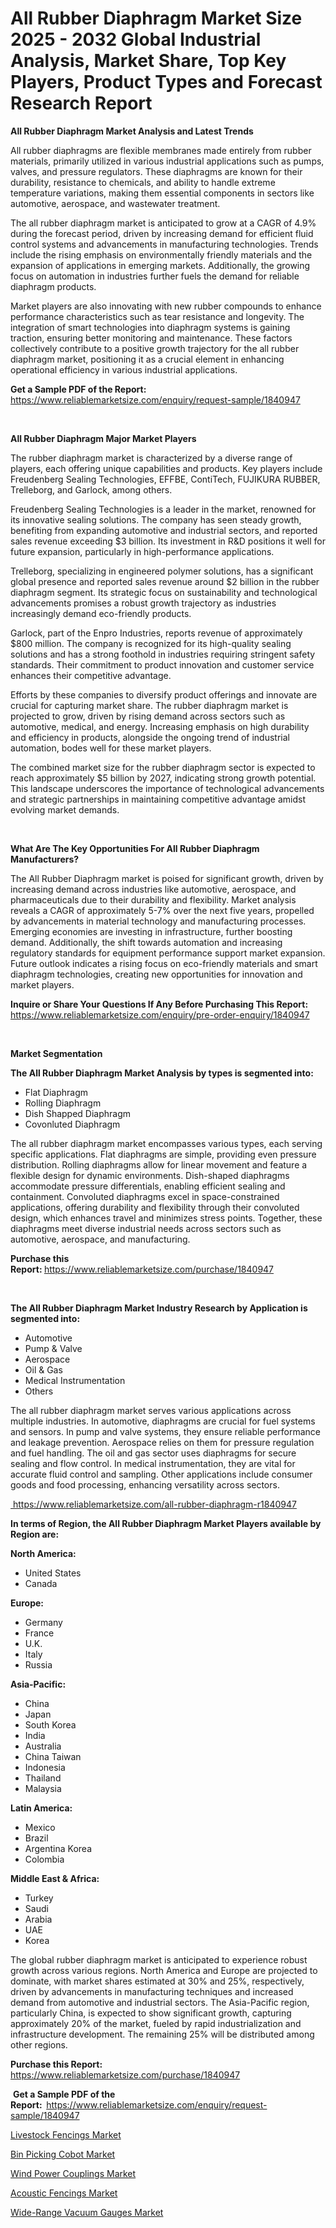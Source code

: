 <p><h1>All Rubber Diaphragm Market Size 2025 - 2032 Global Industrial Analysis, Market Share, Top Key Players, Product Types and Forecast Research Report</h1></p><p><strong>All Rubber Diaphragm Market Analysis and Latest Trends</strong></p>
<p><p>All rubber diaphragms are flexible membranes made entirely from rubber materials, primarily utilized in various industrial applications such as pumps, valves, and pressure regulators. These diaphragms are known for their durability, resistance to chemicals, and ability to handle extreme temperature variations, making them essential components in sectors like automotive, aerospace, and wastewater treatment.</p><p>The all rubber diaphragm market is anticipated to grow at a CAGR of 4.9% during the forecast period, driven by increasing demand for efficient fluid control systems and advancements in manufacturing technologies. Trends include the rising emphasis on environmentally friendly materials and the expansion of applications in emerging markets. Additionally, the growing focus on automation in industries further fuels the demand for reliable diaphragm products.</p><p>Market players are also innovating with new rubber compounds to enhance performance characteristics such as tear resistance and longevity. The integration of smart technologies into diaphragm systems is gaining traction, ensuring better monitoring and maintenance. These factors collectively contribute to a positive growth trajectory for the all rubber diaphragm market, positioning it as a crucial element in enhancing operational efficiency in various industrial applications.</p></p>
<p><strong>Get a Sample PDF of the Report:&nbsp;</strong> <a href="https://www.reliablemarketsize.com/enquiry/request-sample/1840947?utm_campaign=2795&utm_medium=2&utm_source=Github&utm_content=ia&utm_term=03042025&utm_id=all-rubber-diaphragm">https://www.reliablemarketsize.com/enquiry/request-sample/1840947</a></p>
<p>&nbsp;</p>
<p><strong>All Rubber Diaphragm Major Market Players</strong></p>
<p><p>The rubber diaphragm market is characterized by a diverse range of players, each offering unique capabilities and products. Key players include Freudenberg Sealing Technologies, EFFBE, ContiTech, FUJIKURA RUBBER, Trelleborg, and Garlock, among others.</p><p>Freudenberg Sealing Technologies is a leader in the market, renowned for its innovative sealing solutions. The company has seen steady growth, benefiting from expanding automotive and industrial sectors, and reported sales revenue exceeding $3 billion. Its investment in R&D positions it well for future expansion, particularly in high-performance applications.</p><p>Trelleborg, specializing in engineered polymer solutions, has a significant global presence and reported sales revenue around $2 billion in the rubber diaphragm segment. Its strategic focus on sustainability and technological advancements promises a robust growth trajectory as industries increasingly demand eco-friendly products.</p><p>Garlock, part of the Enpro Industries, reports revenue of approximately $800 million. The company is recognized for its high-quality sealing solutions and has a strong foothold in industries requiring stringent safety standards. Their commitment to product innovation and customer service enhances their competitive advantage.</p><p>Efforts by these companies to diversify product offerings and innovate are crucial for capturing market share. The rubber diaphragm market is projected to grow, driven by rising demand across sectors such as automotive, medical, and energy. Increasing emphasis on high durability and efficiency in products, alongside the ongoing trend of industrial automation, bodes well for these market players.</p><p>The combined market size for the rubber diaphragm sector is expected to reach approximately $5 billion by 2027, indicating strong growth potential. This landscape underscores the importance of technological advancements and strategic partnerships in maintaining competitive advantage amidst evolving market demands.</p></p>
<p>&nbsp;</p>
<p><strong>What Are The Key Opportunities For All Rubber Diaphragm Manufacturers?</strong></p>
<p><p>The All Rubber Diaphragm market is poised for significant growth, driven by increasing demand across industries like automotive, aerospace, and pharmaceuticals due to their durability and flexibility. Market analysis reveals a CAGR of approximately 5-7% over the next five years, propelled by advancements in material technology and manufacturing processes. Emerging economies are investing in infrastructure, further boosting demand. Additionally, the shift towards automation and increasing regulatory standards for equipment performance support market expansion. Future outlook indicates a rising focus on eco-friendly materials and smart diaphragm technologies, creating new opportunities for innovation and market players.</p></p>
<p><strong>Inquire or Share Your Questions If Any Before Purchasing This Report:</strong> <a href="https://www.reliablemarketsize.com/enquiry/pre-order-enquiry/1840947?utm_campaign=2795&utm_medium=2&utm_source=Github&utm_content=ia&utm_term=03042025&utm_id=all-rubber-diaphragm">https://www.reliablemarketsize.com/enquiry/pre-order-enquiry/1840947</a></p>
<p>&nbsp;</p>
<p><strong>Market Segmentation</strong></p>
<p><strong>The All Rubber Diaphragm Market Analysis by types is segmented into:</strong></p>
<p><ul><li>Flat Diaphragm</li><li>Rolling Diaphragm</li><li>Dish Shapped Diaphragm</li><li>Covonluted Diaphragm</li></ul></p>
<p><p>The all rubber diaphragm market encompasses various types, each serving specific applications. Flat diaphragms are simple, providing even pressure distribution. Rolling diaphragms allow for linear movement and feature a flexible design for dynamic environments. Dish-shaped diaphragms accommodate pressure differentials, enabling efficient sealing and containment. Convoluted diaphragms excel in space-constrained applications, offering durability and flexibility through their convoluted design, which enhances travel and minimizes stress points. Together, these diaphragms meet diverse industrial needs across sectors such as automotive, aerospace, and manufacturing.</p></p>
<p><strong>Purchase this Report:&nbsp;</strong><a href="https://www.reliablemarketsize.com/purchase/1840947?utm_campaign=2795&utm_medium=2&utm_source=Github&utm_content=ia&utm_term=03042025&utm_id=all-rubber-diaphragm">https://www.reliablemarketsize.com/purchase/1840947</a></p>
<p>&nbsp;</p>
<p><strong>The All Rubber Diaphragm Market Industry Research by Application is segmented into:</strong></p>
<p><ul><li>Automotive</li><li>Pump & Valve</li><li>Aerospace</li><li>Oil & Gas</li><li>Medical Instrumentation</li><li>Others</li></ul></p>
<p><p>The all rubber diaphragm market serves various applications across multiple industries. In automotive, diaphragms are crucial for fuel systems and sensors. In pump and valve systems, they ensure reliable performance and leakage prevention. Aerospace relies on them for pressure regulation and fuel handling. The oil and gas sector uses diaphragms for secure sealing and flow control. In medical instrumentation, they are vital for accurate fluid control and sampling. Other applications include consumer goods and food processing, enhancing versatility across sectors.</p></p>
<p><a href="https://www.reliablemarketsize.com/all-rubber-diaphragm-r1840947?utm_campaign=2795&utm_medium=2&utm_source=Github&utm_content=ia&utm_term=03042025&utm_id=all-rubber-diaphragm">&nbsp;https://www.reliablemarketsize.com/all-rubber-diaphragm-r1840947</a></p>
<p><strong>In terms of Region, the All Rubber Diaphragm Market Players available by Region are:</strong></p>
<p>
    <p> <strong> North America: </strong>
        <ul>
            <li>United States</li>
            <li>Canada</li>
        </ul>
        </p> 
    <p> <strong> Europe: </strong>
        <ul>
            <li>Germany</li>
            <li>France</li>
            <li>U.K.</li>
            <li>Italy</li>
            <li>Russia</li>
        </ul>
        </p> 
    <p> <strong> Asia-Pacific: </strong>
        <ul>
            <li>China</li>
            <li>Japan</li>
            <li>South Korea</li>
            <li>India</li>
            <li>Australia</li>
            <li>China Taiwan</li>
            <li>Indonesia</li>
            <li>Thailand</li>
            <li>Malaysia</li>
        </ul>
        </p> 
    <p> <strong> Latin America: </strong>
        <ul>
            <li>Mexico</li>
            <li>Brazil</li>
            <li>Argentina Korea</li>
            <li>Colombia</li>
        </ul>
        </p> 
    <p> <strong> Middle East & Africa: </strong>
        <ul>
            <li>Turkey</li>
            <li>Saudi</li>
            <li>Arabia</li>
            <li>UAE</li>
            <li>Korea</li>
        </ul>
    </p>
    </p>
<p><p>The global rubber diaphragm market is anticipated to experience robust growth across various regions. North America and Europe are projected to dominate, with market shares estimated at 30% and 25%, respectively, driven by advancements in manufacturing techniques and increased demand from automotive and industrial sectors. The Asia-Pacific region, particularly China, is expected to show significant growth, capturing approximately 20% of the market, fueled by rapid industrialization and infrastructure development. The remaining 25% will be distributed among other regions.</p></p>
<p><strong>Purchase this Report: </strong><a href="https://www.reliablemarketsize.com/purchase/1840947?utm_campaign=2795&utm_medium=2&utm_source=Github&utm_content=ia&utm_term=03042025&utm_id=all-rubber-diaphragm">https://www.reliablemarketsize.com/purchase/1840947</a></p>
<p>&nbsp;<strong>Get a Sample PDF of the Report:&nbsp;&nbsp;</strong><a href="https://www.reliablemarketsize.com/enquiry/request-sample/1840947?utm_campaign=2795&utm_medium=2&utm_source=Github&utm_content=ia&utm_term=03042025&utm_id=all-rubber-diaphragm">https://www.reliablemarketsize.com/enquiry/request-sample/1840947</a></p>
<p><strong></strong></p>
<p><p><a href="https://www.linkedin.com/pulse/revenue-analysis-forecast-livestock-fencings-market-144-ee9hc?utm_campaign=2795&utm_medium=2&utm_source=Github&utm_content=ia&utm_term=03042025&utm_id=all-rubber-diaphragm">Livestock Fencings Market</a></p><p><a href="https://www.linkedin.com/pulse/why-bin-picking-cobot-market-set-119-growth-2032-top-trends-zaj8c?utm_campaign=2795&utm_medium=2&utm_source=Github&utm_content=ia&utm_term=03042025&utm_id=all-rubber-diaphragm">Bin Picking Cobot Market</a></p><p><a href="https://www.linkedin.com/pulse/mapping-wind-power-couplings-market-trends-challenges-breakthroughs-lrohc?utm_campaign=2795&utm_medium=2&utm_source=Github&utm_content=ia&utm_term=03042025&utm_id=all-rubber-diaphragm">Wind Power Couplings Market</a></p><p><a href="https://www.linkedin.com/pulse/acoustic-fencings-market-highlights-industry-growth-122-ocvuc?utm_campaign=2795&utm_medium=2&utm_source=Github&utm_content=ia&utm_term=03042025&utm_id=all-rubber-diaphragm">Acoustic Fencings Market</a></p><p><a href="https://www.linkedin.com/pulse/wide-range-vacuum-gauges-market-trends-insights-type-application-tkrjc?utm_campaign=2795&utm_medium=2&utm_source=Github&utm_content=ia&utm_term=03042025&utm_id=all-rubber-diaphragm">Wide-Range Vacuum Gauges Market</a></p></p>